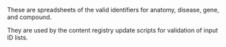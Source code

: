 These are spreadsheets of the valid identifiers for anatomy, disease, gene, and
compound.

They are used by the content registry update scripts for validation of input
ID lists.
